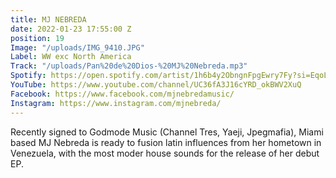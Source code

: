 ```yaml
---
title: MJ NEBREDA
date: 2022-01-23 17:55:00 Z
position: 19
Image: "/uploads/IMG_9410.JPG"
Label: WW exc North America
Track: "/uploads/Pan%20de%20Dios-%20MJ%20Nebreda.mp3"
Spotify: https://open.spotify.com/artist/1h6b4y2ObngnFpgEwry7Fy?si=EqoLv1IfRlKxGyjCXIKvlQ
YouTube: https://www.youtube.com/channel/UC36fA3J16cYRD_okBWV2XuQ
Facebook: https://www.facebook.com/mjnebredamusic/
Instagram: https://www.instagram.com/mjnebreda/
---
```


Recently signed to Godmode Music (Channel Tres, Yaeji, Jpegmafia), Miami based MJ Nebreda is ready to fusion latin influences from her hometown in Venezuela, with the most moder house sounds for the release of her debut EP.